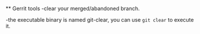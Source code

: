 ** Gerrit tools
-clear your merged/abandoned branch.

-the executable binary is named git-clear, you can use `git clear` to execute it.
